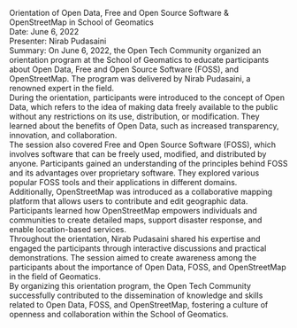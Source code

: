 Orientation of Open Data, Free and Open Source Software & OpenStreetMap in
School of Geomatics  
Date: June 6, 2022  
Presenter: Nirab Pudasaini  
Summary: On June 6, 2022, the Open Tech Community organized an orientation
program at the School of Geomatics to educate participants about Open Data,
Free and Open Source Software (FOSS), and OpenStreetMap. The program was
delivered by Nirab Pudasaini, a renowned expert in the field.  
During the orientation, participants were introduced to the concept of Open
Data, which refers to the idea of making data freely available to the public
without any restrictions on its use, distribution, or modification. They
learned about the benefits of Open Data, such as increased transparency,
innovation, and collaboration.  
The session also covered Free and Open Source Software (FOSS), which involves
software that can be freely used, modified, and distributed by anyone.
Participants gained an understanding of the principles behind FOSS and its
advantages over proprietary software. They explored various popular FOSS tools
and their applications in different domains.  
Additionally, OpenStreetMap was introduced as a collaborative mapping platform
that allows users to contribute and edit geographic data. Participants learned
how OpenStreetMap empowers individuals and communities to create detailed
maps, support disaster response, and enable location-based services.  
Throughout the orientation, Nirab Pudasaini shared his expertise and engaged
the participants through interactive discussions and practical demonstrations.
The session aimed to create awareness among the participants about the
importance of Open Data, FOSS, and OpenStreetMap in the field of Geomatics.  
By organizing this orientation program, the Open Tech Community successfully
contributed to the dissemination of knowledge and skills related to Open Data,
FOSS, and OpenStreetMap, fostering a culture of openness and collaboration
within the School of Geomatics.

